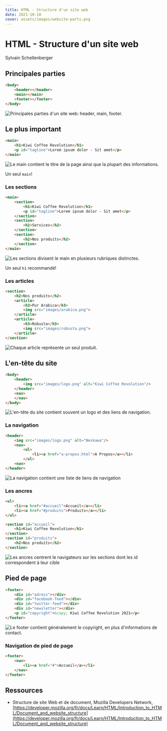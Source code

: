 ```yaml
---
title: HTML - Structure d'un site web
date: 2021-10-18
cover: assets/images/website-parts.png
---
```


# HTML - Structure d'un site web 

Sylvain Schellenberger

## Principales parties <!-- .slide: class="split-panel-50-50" -->

```html
<body>
	<header></header>
	<main></main>
	<footer></footer>
</body>
```

![Principales parties d'un site web: header, main, footer.](assets/images/website-parts.png) 

## Le plus important <!-- .slide: class="split-panel-50-50" -->

```html
<main>
	<h1>Kiwi Coffee Revolution</h1>
	<p id="tagline">Lorem ipsum dolor - Sit amet</p>
</main>
```

![Le main contient le titre de la page ainsi que la plupart des informations.](assets/images/website-main.png)

Un seul `main`!

### Les sections <!-- .slide: class="split-panel-50-50" -->

```html
<main>
	<section>
		<h1>Kiwi Coffee Revolution</h1>
		<p id="tagline">Lorem ipsum dolor - Sit amet</p>
	</section>
	<section>
		<h2>Services</h2>
	</section>
	<section>
		<h2>Nos produits</h2>
	</section>
</main>
```

![Les sections divisent le main en plusieurs rubriques distinctes.](assets/images/website-sections.png)

Un seul `h1` recommandé!

### Les articles

```html
<section>
	<h2>Nos produits</h2>
	<article>
		<h3>Pur Arabica</h3>
		<img src="images/arabica.png">
	</article>
	<article>
		<h3>Robusta</h3>
		<img src="images/robusta.png">
	</article>
</section>
```

![Chaque article représente un seul produit.](assets/images/website-articles.png)

## L'en-tête du site

```html [2-4]
<body>
	<header>
		<img src="images/logo.png" alt="Kiwi Coffee Revolution"/>
	</header>
	<nav>
	</nav>
</body>
```

![L'en-tête du site contient souvent un logo et des liens de navigation.](assets/images/website-header.png)

### La navigation 

```html [3-7]
<header>
	<img src="images/logo.png" alt="Neskawa"/>
	<nav>
		<ul>
			<li><a href="a-propos.html">A Propos</a></li>
		</ul>
	<nav>
</header>
```

![La navigation contient une liste de liens de navigation](assets/images/website-nav.png)

### Les ancres <!-- .slide: class="split-panel-50-50" -->

```html
<ul>
	<li><a href="#accueil">Accueil</a></li>
	<li><a href="#produits">Produits</a></li>
</ul>

<section id="accueil">
	<h1>Kiwi Coffee Revolution</h1>
</section>
<section id="produits">
	<h2>Nos produits</h2>
</section>
```

![Les ancres centrent le navigateurs sur les sections dont les id correspondent à leur cible](assets/images/anchors.png)

## Pied de page

```html
<footer>
	<div id="adress"></div>
	<div id="facebook-feed"></div>
	<div id="twitter-feed"></div>
	<div id="newsletter"></div>
	<p id="copyright">&copy; Kiwi Coffee Revolution 2021</p>
</footer>
```

![Le footer contient généralement le copyright, en plus d'informations de contact.](assets/images/website-footer.png)

### Navigation de pied de page

```html
<footer>
	<nav>
		<li><a href="#">Accueil</a></li>
	</nav>
</footer>
```

## Ressources

- Structure de site Web et de document, Mozilla Developers Network, [https://developer.mozilla.org/fr/docs/Learn/HTML/Introduction_to_HTML/Document_and_website_structure](https://developer.mozilla.org/fr/docs/Learn/HTML/Introduction_to_HTML/Document_and_website_structure)